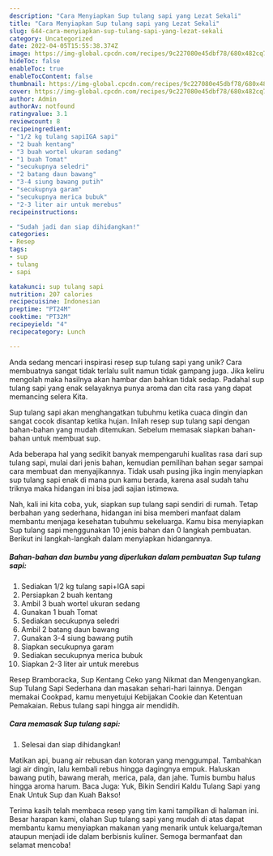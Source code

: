 ```yaml
---
description: "Cara Menyiapkan Sup tulang sapi yang Lezat Sekali"
title: "Cara Menyiapkan Sup tulang sapi yang Lezat Sekali"
slug: 644-cara-menyiapkan-sup-tulang-sapi-yang-lezat-sekali
category: Uncategorized
date: 2022-04-05T15:55:38.374Z
image: https://img-global.cpcdn.com/recipes/9c227080e45dbf78/680x482cq70/sup-tulang-sapi-foto-resep-utama.jpg
hideToc: false
enableToc: true
enableTocContent: false
thumbnail: https://img-global.cpcdn.com/recipes/9c227080e45dbf78/680x482cq70/sup-tulang-sapi-foto-resep-utama.jpg
cover: https://img-global.cpcdn.com/recipes/9c227080e45dbf78/680x482cq70/sup-tulang-sapi-foto-resep-utama.jpg
author: Admin
authorAv: notfound
ratingvalue: 3.1
reviewcount: 8
recipeingredient:
- "1/2 kg tulang sapiIGA sapi"
- "2 buah kentang"
- "3 buah wortel ukuran sedang"
- "1 buah Tomat"
- "secukupnya seledri"
- "2 batang daun bawang"
- "3-4 siung bawang putih"
- "secukupnya garam"
- "secukupnya merica bubuk"
- "2-3 liter air untuk merebus"
recipeinstructions:

- "Sudah jadi dan siap dihidangkan!"
categories:
- Resep
tags:
- sup
- tulang
- sapi

katakunci: sup tulang sapi 
nutrition: 207 calories
recipecuisine: Indonesian
preptime: "PT24M"
cooktime: "PT32M"
recipeyield: "4"
recipecategory: Lunch

---
```





Anda sedang mencari inspirasi resep sup tulang sapi yang unik? Cara membuatnya sangat tidak terlalu sulit namun tidak gampang juga. Jika keliru mengolah maka hasilnya akan hambar dan bahkan tidak sedap. Padahal sup tulang sapi yang enak selayaknya punya aroma dan cita rasa yang dapat memancing selera Kita.





Sup tulang sapi akan menghangatkan tubuhmu ketika cuaca dingin dan sangat cocok disantap ketika hujan. Inilah resep sup tulang sapi dengan bahan-bahan yang mudah ditemukan. Sebelum memasak siapkan bahan-bahan untuk membuat sup.

Ada beberapa hal yang sedikit banyak mempengaruhi kualitas rasa dari sup tulang sapi, mulai dari jenis bahan, kemudian pemilihan bahan segar sampai cara membuat dan menyajikannya. Tidak usah pusing jika ingin menyiapkan sup tulang sapi enak di mana pun kamu berada, karena asal sudah tahu triknya maka hidangan ini bisa jadi sajian istimewa.






Nah, kali ini kita coba, yuk, siapkan sup tulang sapi sendiri di rumah. Tetap berbahan yang sederhana, hidangan ini bisa memberi manfaat dalam membantu menjaga kesehatan tubuhmu sekeluarga. Kamu bisa menyiapkan Sup tulang sapi menggunakan 10 jenis bahan dan 0 langkah pembuatan. Berikut ini langkah-langkah dalam menyiapkan hidangannya.

<!--inarticleads1-->

##### Bahan-bahan dan bumbu yang diperlukan dalam pembuatan Sup tulang sapi:

1. Sediakan 1/2 kg tulang sapi+IGA sapi
1. Persiapkan 2 buah kentang
1. Ambil 3 buah wortel ukuran sedang
1. Gunakan 1 buah Tomat
1. Sediakan secukupnya seledri
1. Ambil 2 batang daun bawang
1. Gunakan 3-4 siung bawang putih
1. Siapkan secukupnya garam
1. Sediakan secukupnya merica bubuk
1. Siapkan 2-3 liter air untuk merebus


Resep Bramboracka, Sup Kentang Ceko yang Nikmat dan Mengenyangkan. Sup Tulang Sapi Sederhana dan masakan sehari-hari lainnya. Dengan memakai Cookpad, kamu menyetujui Kebijakan Cookie dan Ketentuan Pemakaian. Rebus tulang sapi hingga air mendidih. 

<!--inarticleads2-->

##### Cara memasak Sup tulang sapi:


1. Selesai dan siap dihidangkan!

Matikan api, buang air rebusan dan kotoran yang menggumpal. Tambahkan lagi air dingin, lalu kembali rebus hingga dagingnya empuk. Haluskan bawang putih, bawang merah, merica, pala, dan jahe. Tumis bumbu halus hingga aroma harum. Baca Juga: Yuk, Bikin Sendiri Kaldu Tulang Sapi yang Enak Untuk Sup dan Kuah Bakso! 

Terima kasih telah membaca resep yang tim kami tampilkan di halaman ini. Besar harapan kami, olahan Sup tulang sapi yang mudah di atas dapat membantu kamu menyiapkan makanan yang menarik untuk keluarga/teman ataupun menjadi ide dalam berbisnis kuliner. Semoga bermanfaat dan selamat mencoba!
